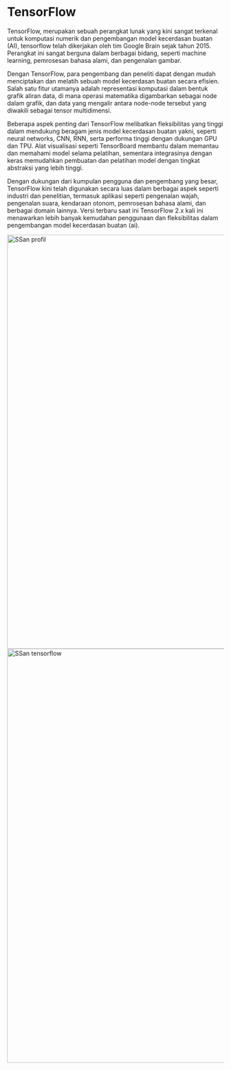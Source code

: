# TensorFlow

TensorFlow, merupakan sebuah perangkat lunak yang kini sangat terkenal untuk komputasi numerik dan pengembangan model kecerdasan buatan (AI), tensorflow telah dikerjakan oleh tim Google Brain sejak tahun 2015. Perangkat ini sangat berguna dalam berbagai bidang, seperti machine learning, pemrosesan bahasa alami, dan pengenalan gambar.

Dengan TensorFlow, para pengembang dan peneliti dapat dengan mudah menciptakan dan melatih sebuah model kecerdasan buatan secara efisien. Salah satu fitur utamanya adalah representasi komputasi dalam bentuk grafik aliran data, di mana operasi matematika digambarkan sebagai node dalam grafik, dan data yang mengalir antara node-node tersebut yang diwakili sebagai tensor multidimensi.

Beberapa aspek penting dari TensorFlow melibatkan fleksibilitas yang tinggi dalam mendukung beragam jenis model kecerdasan buatan yakni, seperti neural networks, CNN, RNN, serta performa tinggi dengan dukungan GPU dan TPU. Alat visualisasi seperti TensorBoard membantu dalam memantau dan memahami model selama pelatihan, sementara integrasinya dengan keras memudahkan pembuatan dan pelatihan model dengan tingkat abstraksi yang lebih tinggi.

Dengan dukungan dari kumpulan pengguna dan pengembang yang besar, TensorFlow kini telah digunakan secara luas dalam berbagai aspek seperti industri dan penelitian, termasuk aplikasi seperti pengenalan wajah, pengenalan suara, kendaraan otonom, pemrosesan bahasa alami, dan berbagai domain lainnya. Versi terbaru saat ini TensorFlow 2.x kali ini menawarkan lebih banyak kemudahan penggunaan dan fleksibilitas dalam pengembangan model kecerdasan buatan (ai).


<img width="960" alt="SSan profil" src="https://github.com/FikriSflh/tensorflow/assets/148163834/3641a504-5eaf-465f-a2a7-bb7ef5f10db0">

<img width="960" alt="SSan tensorflow" src="https://github.com/FikriSflh/tensorflow/assets/148163834/e104b230-8796-4f1a-a6c1-41b944144597">
